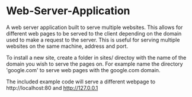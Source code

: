 # Web-Server-Application
A web server application built to serve multiple websites. This allows for different web pages to be served to the client depending on the domain used to make a request to the server. This is useful for serving multiple websites on the same machine, address and port.

To install a new site, create a folder in sites/ directoy with the name of the domain you wish to serve the pages on. For example name the directory 'google.com' to serve web pages with the google.com domain.

The included example code will serve a different webpage to http://localhost:80 and http://127.0.0.1